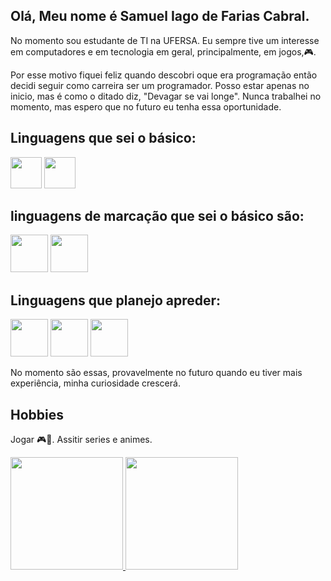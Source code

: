 ## Olá, Meu nome é Samuel Iago de Farias Cabral.

No momento sou estudante de TI na UFERSA.
Eu sempre tive um interesse em computadores e em tecnologia em geral, principalmente, em jogos,🎮.

Por esse motivo fiquei feliz quando descobri oque era programação então decidi seguir como carreira ser um programador.
Posso estar apenas no inicio, mas é como o ditado diz, "Devagar se vai longe".
Nunca trabalhei no momento, mas espero que no futuro eu tenha essa oportunidade.

## Linguagens que sei o básico:
<img src="https://cdn.jsdelivr.net/gh/devicons/devicon/icons/javascript/javascript-original.svg" width="50" height="50" /> <img src="https://cdn.jsdelivr.net/gh/devicons/devicon/icons/c/c-original.svg" width="50" height="50"/>
                    
                              
## linguagens de marcação que sei o básico são:
<img src="https://cdn.jsdelivr.net/gh/devicons/devicon/icons/html5/html5-original-wordmark.svg" width="60" height="60"/> <img src="https://cdn.jsdelivr.net/gh/devicons/devicon/icons/css3/css3-original-wordmark.svg" width="60" height="60"/>

## Linguagens que planejo apreder:
<img src="https://cdn.jsdelivr.net/gh/devicons/devicon/icons/java/java-original-wordmark.svg" width="60" height="60"/> <img src="https://cdn.jsdelivr.net/gh/devicons/devicon/icons/python/python-original-wordmark.svg" width="60" height="60"/> <img src="https://cdn.jsdelivr.net/gh/devicons/devicon/icons/php/php-original.svg" width="60" height="60"/>

No momento são essas, provavelmente no futuro quando eu tiver mais experiência, minha curiosidade crescerá.


## Hobbies

Jogar 🎮👾.                    Assitir series e animes.


<div>
<a href="https://github.com/seu-usuário-aqui">
<img loading="lazy" height="180em" src="https://github-readme-stats.vercel.app/api/top-langs/?username=SamuelIago&layout=compact&langs_count=7&theme=dracula"/>
<img loading="lazy" height="180em" src="https://github-readme-stats.vercel.app/api?username=SamuelIago&show_icons=true&theme=dracula&include_all_commits=true&count_private=true"/>
</div>

          
          

          
